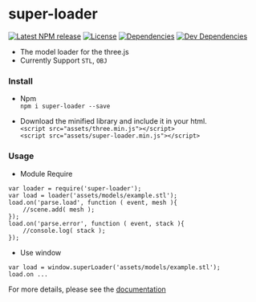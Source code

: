 # super-loader    
[![Latest NPM release][npm-badge]][npm-badge-url]
[![License][license-badge]][license-badge-url]
[![Dependencies][dependencies-badge]][dependencies-badge-url]
[![Dev Dependencies][devDependencies-badge]][devDependencies-badge-url]

- The model loader for the three.js     
- Currently Support `STL`, `OBJ`  

### Install
- Npm     
`npm i super-loader --save`  

- Download the minified library and include it in your html.       
`<script src="assets/three.min.js"></script>`        
`<script src="assets/super-loader.min.js"></script>`        
     
### Usage

- Module Require
```
var loader = require('super-loader');
var load = loader('assets/models/example.stl');
load.on('parse.load', function ( event, mesh ){
	//scene.add( mesh );
});
load.on('parse.error', function ( event, stack ){
	//console.log( stack );
});
```

- Use window
```
var load = window.superLoader('assets/models/example.stl');
load.on ...
```

For more details, please see the [documentation](https://royjang.github.io/super-loader/)

[npm-badge]: https://img.shields.io/npm/v/super-loader.svg
[npm-badge-url]: https://www.npmjs.com/package/super-loader
[license-badge]: https://img.shields.io/npm/l/super-loader.svg
[license-badge-url]: ./LICENSE
[dependencies-badge]: https://img.shields.io/david/royJang/super-loader.svg
[dependencies-badge-url]: https://david-dm.org/royJang/super-loader
[devDependencies-badge]: 
https://img.shields.io/david/dev/royJang/super-loader.svg
[devDependencies-badge-url]: 
https://david-dm.org/royJang/super-loader#info=devDependencies